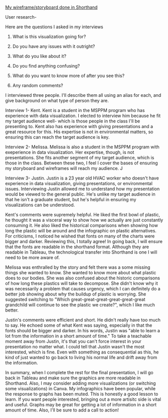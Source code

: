 [My wireframe/storyboard done in Shorthand](https://preview.shorthand.com/3c0qREsrKPKftKd0)

User research-

Here are the questions I asked in my interviews

1.  What is this visualization going for?


2. Do you have any issues with it outright?


3. What do you like about it?


4. Do you find anything confusing?


5. What do you want to know more of after you see this?


6. Any random comments?

I interviewed three people. I'll describe them all using an alias for each, and give background on what type of person they are. 

Interview 1- Kent. Kent is a student in the MSPPM program who has experience with data visualization. I elected to interview him because he fit my target audience well- which is those people in the class I'll be presenting to. Kent also has experience with giving presentations and a great resource for this. His expertise is not in environmental matters, so ensuring this can reach the target audience is key. 

Interview 2- Melissa. Melissa is also a student in the MSPPM program with exeperience in data visualization. Her expertise, though, is not presentations. She fits another segment of my target audience, which is those in the class. Between these two, I feel I cover the bases of ensuring my storyboard and wireframes will reach my audience. J

Interview 3- Justin. Justin is a 23 year old HVAC worker who doesn't have experience in data visualization, giving presentations, or environmental issues. Interviewing Justin allowed me to understand how my presentation would be viewed to the general public. He's unlike my target audience in that he isn't a graduate student, but he's helpful in ensuring my visualizations can be understood. 

Kent's comments were supremely helpful. He liked the first bowl of plastic, he thought it was a visceral way to show how we actually are just constantly consuming it. He also liked the historical comparisons when showing how long the plastic will be around and the infographic on plastic alternatives. For criticisms, I noticed he wished that fonts on many of the charts were bigger and darker. Reviewing this, I totally agree! In going back, I will ensure that the fonts are readable in the shorthand format. Although they are readable in Tableau, the technological transfer into Shorthand is one I will need to be more aware of. 

Melissa was enthralled by the story and felt there was a some missing things she wanted to know. She wanted to know more about what plastic does to our bodies. She was also confused about the historic comparisons of how long these plastics will take to decompose. She didn't know why it was necessarily a problem that causes urgency, which I can definitely do a better job showing about why the buildup of plastic is worrying. She suggested switching to "Which great-great-great-great-great-great grandchild will continue to see the plastic we create?", which I like much better. 

Justin's comments were efficient and short. He didn't really have too much to say. He echoed some of what Kent was saying, especially in that the fonts should be bigger and darker. In his words, Justin was "able to learn a lot from the information in a short amount of time." To take a teachable moment away from Justin, it's that you can't force interest in your presentation no matter what. I could tell that Justin wasn't the most interested, which is fine. Even with something as consequential as this, he kind of just wanted to go back to living his normal life and drift away from the information. 

In summary, when I complete the rest for the final presentation, I will go back in Tableau and make sure the graphics are more readable in Shorthand. Also, I may consider adding more visualizations (or switching some visualizations) in Canva. My infographics have been popular, while the response to graphs has been muted. This is honestly a good lesson to learn. If you want people interested, bringing out a more artisitc side is vital and useful. Graphs may be great for getting a lot of information in a short amount of time. Also, I'll be sure to add a call to action! 
